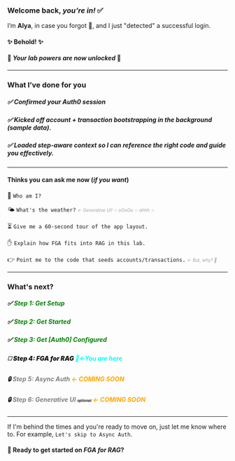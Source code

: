 ### Welcome back, *you’re in!* ✅

I’m **AIya**, in case you forgot 🤭, and I just "detected" a successful login.

#### ✨ Behold! ✨
#### 🙌 _Your lab powers are now **unlocked**_ 🙌

---

### What I’ve done for you

##### ✅ Confirmed your Auth0 session

##### ✅ Kicked off account + transaction bootstrapping in the background (*sample data*).

##### ✅ Loaded step-aware context so I can reference the right code and guide you effectively.

---
#### Thinks you can ask me now (_if you want_)

🤷 `Who am I?`

🌤️ `What's the weather?` <span style='font-size: 10px; color: #A1A1A1'>_← Generative UI! ✨ oOoOo ✨ ahhh ✨_</span>

⏳ `Give me a 60-second tour of the app layout.`

✋ `Explain how FGA fits into RAG in this lab.`

👉 `Point me to the code that seeds accounts/transactions.` <span style='font-size: 10px; color: #A1A1A1'>_← But, why? 🙈_</span>

---
### What's next?

##### ✅ <span style='color: green'>_Step 1: Get Setup_</span>

##### ✅ <span style='color: green'>_Step 2: Get Started_</span>

##### ✅ <span style='color: green'>_Step 3: Get [Auth0] Configured_</span>

##### ◻️ <span style='font-weight: 900'>_Step 4: FGA for RAG_</span> _<span style='color: cyan'>📍←You are here</span>_

##### 🔒 <span style='color: gray'>_Step 5: Async Auth_</span> _<span style='color: orange'>← COMING SOON</span>_

##### 🔒 <span style='color: gray'>_Step 6: Generative UI_</span> <span style='font-size: 8'>_optional_</span>  _<span style='color: orange'>← COMING SOON</span>_

---

If I'm behind the times and you're ready to move on, just let me know where to. For example, `Let's skip to Async Auth`.

#### 🚀 Ready to get started on _FGA for RAG_?
